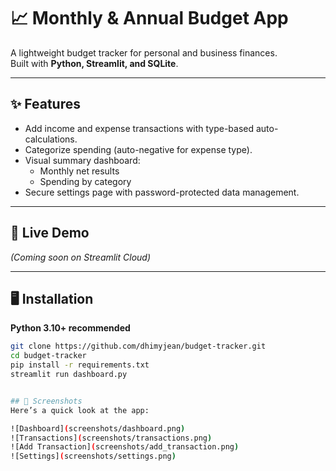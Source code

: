 # 📈 Monthly & Annual Budget App

A lightweight budget tracker for personal and business finances.  
Built with **Python, Streamlit, and SQLite**.

---

## ✨ Features
- Add income and expense transactions with type-based auto-calculations.
- Categorize spending (auto-negative for expense type).
- Visual summary dashboard:
  - Monthly net results
  - Spending by category
- Secure settings page with password-protected data management.

---

## 🚀 Live Demo
*(Coming soon on Streamlit Cloud)*

---

## 🖥️ Installation
**Python 3.10+ recommended**
```bash
git clone https://github.com/dhimyjean/budget-tracker.git
cd budget-tracker
pip install -r requirements.txt
streamlit run dashboard.py


## 📸 Screenshots
Here’s a quick look at the app:

![Dashboard](screenshots/dashboard.png)  
![Transactions](screenshots/transactions.png)  
![Add Transaction](screenshots/add_transaction.png)  
![Settings](screenshots/settings.png)


